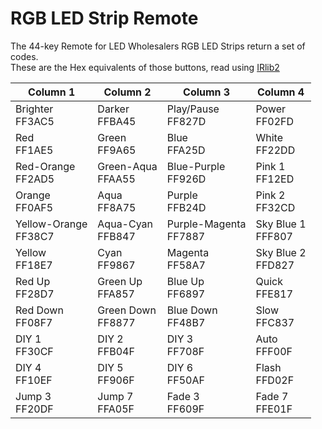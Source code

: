 # RGB LED Strip Remote

The 44-key Remote for LED Wholesalers RGB LED Strips return a set of codes.  
These are the Hex equivalents of those buttons, read using [IRlib2](https://github.com/cyborg5/IRLib2)

| Column 1 | Column 2 | Column 3 | Column 4 |
| --- | --- | --- | --- |
| Brighter<br>FF3AC5 | Darker<br>FFBA45 | Play/Pause<br>FF827D | Power<br>FF02FD |
| Red<br>FF1AE5 | Green<br>FF9A65 | Blue<br>FFA25D | White<br>FF22DD |
| Red-Orange<br>FF2AD5 | Green-Aqua<br>FFAA55 | Blue-Purple<br>FF926D | Pink 1<br>FF12ED |
| Orange<br>FF0AF5 | Aqua<br>FF8A75 | Purple<br>FFB24D | Pink 2<br>FF32CD |
| Yellow-Orange<br>FF38C7 | Aqua-Cyan<br>FFB847 | Purple-Magenta<br>FF7887 | Sky Blue 1<br>FFF807 | 
| Yellow<br>FF18E7 | Cyan<br>FF9867 | Magenta<br>FF58A7 | Sky Blue 2<br>FFD827 |
| Red Up<br>FF28D7 | Green Up<br>FFA857 | Blue Up<br>FF6897 | Quick<br>FFE817 |
| Red Down<br>FF08F7 | Green Down<br>FF8877 | Blue Down<br>FF48B7 | Slow<br>FFC837 |
| DIY 1<br>FF30CF | DIY 2<br>FFB04F | DIY 3<br>FF708F | Auto<br>FFF00F |
| DIY 4<br>FF10EF | DIY 5<br>FF906F | DIY 6<br>FF50AF | Flash<br>FFD02F |
| Jump 3<br>FF20DF | Jump 7<br>FFA05F | Fade 3<br>FF609F | Fade 7<br>FFE01F |
